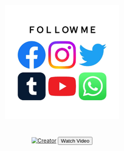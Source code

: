 <div class = "repo" align = "center">
 
<a href = "#">
<img src = "repo-logo.jpg"  width="300" height="300">
</img>
 <p align="center">
  <a href="#"><img src="https://readme-typing-svg.herokuapp.com?color=ebf4fa&center=true&vCenter=true&multiline=false&lines=https://readme-typing-svg.herokuapp.com?color=ebf4fa&center=true&vCenter=true&multiline=false&lines=KING+DILA+MINi+WEb" alt="">
</p>
    <p align="center">
<a href="#"><img title="Creator" src="https://img.shields.io/badge/Creator-MrDila-red.svg?style=for-the-badge&logo=github"></a>

<a href="https://www.youtube.com/watch?v=YOUR_VIDEO_ID" target="_blank">
        <button>Watch Video</button>
    </a>
